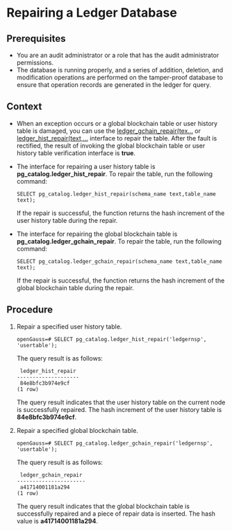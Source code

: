 # Repairing a Ledger Database<a name="EN-US_TOPIC_0000001100287468"></a>

## Prerequisites<a name="en-us_topic_0059778013_sfe45a1031ec347ba820649c0cec52027"></a>

-   You are an audit administrator or a role that has the audit administrator permissions.
-   The database is running properly, and a series of addition, deletion, and modification operations are performed on the tamper-proof database to ensure that operation records are generated in the ledger for query.

## Context<a name="en-us_topic_0059778013_s15667753cb2542158661ae3f96cab067"></a>

-   When an exception occurs or a global blockchain table or user history table is damaged, you can use the  [ledger\_gchain\_repair\(tex...](../SQLReference/ledger-database-functions.md#li1188094681312)  or  [ledger\_hist\_repair\(text,...](../SQLReference/ledger-database-functions.md#li688019463130)  interface to repair the table. After the fault is rectified, the result of invoking the global blockchain table or user history table verification interface is  **true**.
-   The interface for repairing a user history table is  **pg\_catalog.ledger\_hist\_repair**. To repair the table, run the following command:

    ```
    SELECT pg_catalog.ledger_hist_repair(schema_name text,table_name text);
    ```

    If the repair is successful, the function returns the hash increment of the user history table during the repair.

-   The interface for repairing the global blockchain table is  **pg\_catalog.ledger\_gchain\_repair**. To repair the table, run the following command:

    ```
    SELECT pg_catalog.ledger_gchain_repair(schema_name text,table_name text);
    ```

    If the repair is successful, the function returns the hash increment of the global blockchain table during the repair.


## Procedure<a name="section199001315531"></a>

1.  Repair a specified user history table.

    ```
    openGauss=# SELECT pg_catalog.ledger_hist_repair('ledgernsp', 'usertable');
    ```

    The query result is as follows:

    ```
     ledger_hist_repair
    --------------------
     84e8bfc3b974e9cf
    (1 row)
    ```

    The query result indicates that the user history table on the current node is successfully repaired. The hash increment of the user history table is  **84e8bfc3b974e9cf**.

2.  Repair a specified global blockchain table.

    ```
    openGauss=# SELECT pg_catalog.ledger_gchain_repair('ledgernsp', 'usertable');
    ```

    The query result is as follows:

    ```
     ledger_gchain_repair
    ----------------------
     a41714001181a294
    (1 row)
    ```

    The query result indicates that the global blockchain table is successfully repaired and a piece of repair data is inserted. The hash value is  **a41714001181a294**.


